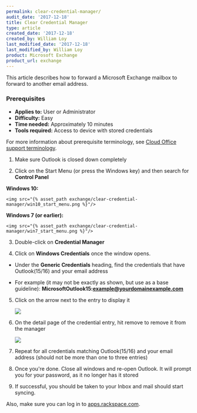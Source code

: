 ```yaml
---
permalink: clear-credential-manager/
audit_date: '2017-12-18'
title: Clear Credential Manager
type: article
created_date: '2017-12-18'
created_by: William Loy
last_modified_date: '2017-12-18'
last_modified_by: William Loy
product: Microsoft Exchange
product_url: exchange
---
```


This article describes how to forward a Microsoft Exchange mailbox to forward to another email address.


### Prerequisites

- **Applies to:** User or Administrator
- **Difficulty:** Easy
- **Time needed:** Approximately 10 minutes
- **Tools required:** Access to device with stored credentials

For more information about prerequisite terminology, see [Cloud Office support terminology](/how-to/cloud-office-support-terminology).

1. Make sure Outlook is closed down completely

2. Click on the Start Menu (or press the Windows key) and then search for **Control Panel**

**Windows 10:**


    <img src="{% asset_path exchange/clear-credential-manager/win10_start_menu.png %}"/>

**Windows 7 (or earlier):**


    <img src="{% asset_path exchange/clear-credential-manager/win7_start_menu.png %}"/>



3. Double-click on **Credential Manager**</li>

4. Click on **Windows Credentials** once the window opens.

  - Under the **Generic Credentials** heading, find the credentials that have Outlook(15/16) and your email address

  - For example (it may not be exactly as shown, but use as a base guideline): **MicrosoftOutlook15:example@yourdomainexample.com**

5. Click on the arrow next to the entry to display it


   <img src="{% asset_path exchange/clear-credential-manager/CredentialManager.png %}"/>

6. On the detail page of the credential entry, hit remove to remove it from the manager

    <img src="{% asset_path exchange/clear-credential-manager/CredentialManagerDetail.png %}"/>

7. Repeat for all credentials matching Outlook(15/16) and your email address (should not be more than one to three entries)

8. Once you're done. Close all windows and re-open Outlook. It will prompt you for your password, as it no longer has it stored

9. If successful, you should be taken to your Inbox and mail should start syncing.

Also, make sure you can log in to [apps.rackspace.com](https://apps.rackspace.com/index.php).
